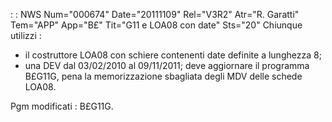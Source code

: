  :  : NWS Num="000674" Date="20111109" Rel="V3R2" Atr="R. Garatti" Tem="APP" App="B£" Tit="G11 e LOA08 con date" Sts="20"
Chiunque utilizzi : 
- il costruttore LOA08 con schiere contenenti date definite a lunghezza 8;
- una DEV dal 03/02/2010 al 09/11/2011;
deve aggiornare il programma B£G11G, pena la memorizzazione sbagliata degli MDV delle schede LOA08.

Pgm modificati :  B£G11G.
